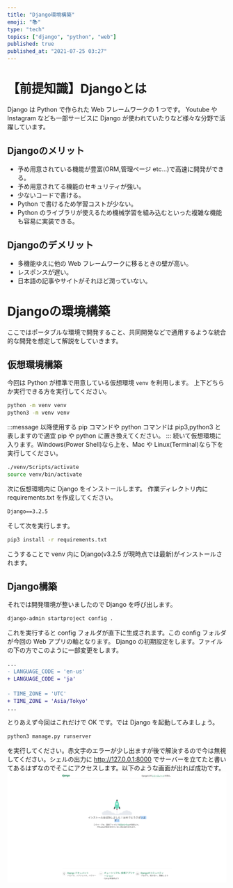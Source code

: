```yaml
---
title: "Django環境構築"
emoji: "📚"
type: "tech"
topics: ["django", "python", "web"]
published: true
published_at: "2021-07-25 03:27"
---
```


# 【前提知識】Djangoとは

Django は Python で作られた Web フレームワークの 1 つです。
Youtube や Instagram なども一部サービスに Django が使われていたりなど様々な分野で活躍しています。

## Djangoのメリット

- 予め用意されている機能が豊富(ORM,管理ページ etc...)で高速に開発ができる。
- 予め用意されてる機能のセキュリティが強い。
- 少ないコードで書ける。
- Python で書けるため学習コストが少ない。
- Python のライブラリが使えるため機械学習を組み込むといった複雑な機能も容易に実装できる。

## Djangoのデメリット

- 多機能ゆえに他の Web フレームワークに移るときの壁が高い。
- レスポンスが遅い。
- 日本語の記事やサイトがそれほど潤っていない。

# Djangoの環境構築

ここではポータブルな環境で開発すること、共同開発などで通用するような統合的な開発を想定して解説をしていきます。

## 仮想環境構築

今回は Python が標準で用意している仮想環境 ```venv``` を利用します。
上下どちらか実行できる方を実行してください。

```bash
python -m venv venv
python3 -m venv venv
```

:::message
以降使用する pip コマンドや python コマンドは pip3,python3 と表しますので適宜 pip や python に置き換えてください。
:::
続いて仮想環境に入ります。Windows(Power Shell)なら上を、Mac や Linux(Terminal)なら下を実行してください。

```bash
./venv/Scripts/activate
source venv/bin/activate
```

次に仮想環境内に Django をインストールします。
作業ディレクトリ内に requirements.txt を作成してください。

```txt:requirements.txt
Django==3.2.5
```

そして次を実行します。

```bash
pip3 install -r requirements.txt
```

こうすることで venv 内に Django(v3.2.5 が現時点では最新)がインストールされます。

## Django構築

それでは開発環境が整いましたので Django を呼び出します。

```bash
django-admin startproject config .
```

これを実行すると config フォルダが直下に生成されます。この config フォルダが今回の Web アプリの軸となります。
Django の初期設定をします。ファイルの下の方でこのように一部変更をします。

```diff python:config/settings.py
...
- LANGUAGE_CODE = 'en-us'
+ LANGUAGE_CODE = 'ja'

- TIME_ZONE = 'UTC'
+ TIME_ZONE = 'Asia/Tokyo'
...
```

とりあえず今回はこれだけで OK です。では Django を起動してみましょう。

```bash
python3 manage.py runserver
```

を実行してください。赤文字のエラーが少し出ますが後で解決するので今は無視してください。シェルの出力に <http://127.0.0.1:8000> でサーバーを立てたと書いてあるはずなのでそこにアクセスします。以下のような画面が出れば成功です。
![Djangoビルド成功画面](/images/23bbcc663f976d/django-success.png)
